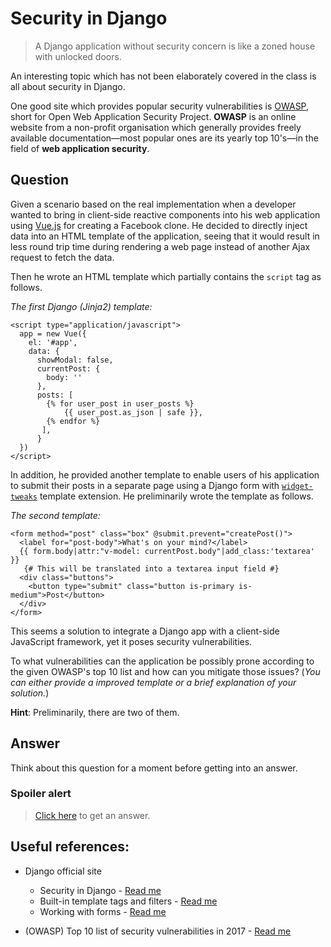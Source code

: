 # Security in Django

> A Django application without security concern is like a zoned house with unlocked doors.

An interesting topic which has not been elaborately covered in the class is all about security in Django. 

One good site which provides popular security vulnerabilities is [OWASP](https://www.owasp.org/index.php/Main_Page), short for Open Web Application Security Project. **OWASP** is an online website from a non-profit organisation which generally provides freely available documentation—most popular ones are its yearly top 10's—in the field of **web application security**.

## Question

Given a scenario based on the real implementation when a developer wanted to bring in client-side reactive components into his web application using [Vue.js](https://vuejs.org/) for creating a Facebook clone. He decided to directly inject data into an HTML template of the application, seeing that it would result in less round trip time during rendering a web page instead of another Ajax request to fetch the data.

Then he wrote an HTML template which partially contains the `script` tag as follows.

_The first Django (Jinja2) template:_

```jinja
<script type="application/javascript">
  app = new Vue({
    el: '#app',
    data: {
      showModal: false,
      currentPost: {
        body: ''
      },
      posts: [
        {% for user_post in user_posts %}
            {{ user_post.as_json | safe }},
        {% endfor %}
       ],
      }
  })
</script>
```

In addition, he provided another template to enable users of his application to submit their posts in a separate page using a Django form with [`widget-tweaks`](https://pypi.org/project/django-widget-tweaks/) template extension. He preliminarily wrote the template as follows.

_The second template:_

```jinja
<form method="post" class="box" @submit.prevent="createPost()">
  <label for="post-body">What's on your mind?</label>
  {{ form.body|attr:"v-model: currentPost.body"|add_class:'textarea' }}
   {# This will be translated into a textarea input field #}
  <div class="buttons">
    <button type="submit" class="button is-primary is-medium">Post</button>
  </div>
</form>
```

This seems a solution to integrate a Django app with a client-side JavaScript framework, yet it poses security vulnerabilities.

To what vulnerabilities can the application be possibly prone according to the given OWASP's top 10 list and how can you mitigate those issues? (*You can either provide a improved template or a brief explanation of your solution.*)

**Hint**: Preliminarily, there are two of them.

## Answer
Think about this question for a moment before getting into an answer.

### **Spoiler alert**
> [Click here](answer/README.md) to get an answer.

## Useful references:

- Django official site
  - Security in Django - [Read me](https://docs.djangoproject.com/en/2.2/topics/security/)
  - Built-in template tags and filters - [Read me](https://docs.djangoproject.com/en/2.2/ref/templates/builtins/)
  - Working with forms - [Read me](https://docs.djangoproject.com/en/2.2/topics/forms/)
  
- (OWASP) Top 10 list of security vulnerabilities in 2017 - [Read me](https://www.owasp.org/index.php/Top_10-2017_Top_10)
